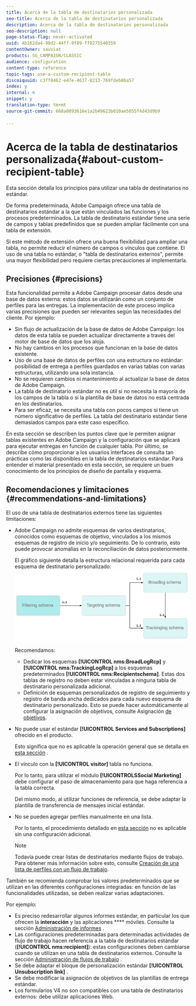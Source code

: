 ```yaml
---
title: Acerca de la tabla de destinatarios personalizada
seo-title: Acerca de la tabla de destinatarios personalizada
description: Acerca de la tabla de destinatarios personalizada
seo-description: null
page-status-flag: never-activated
uuid: 4b162da4-90d2-44ff-9f89-ff0275540359
contentOwner: sauviat
products: SG_CAMPAIGN/CLASSIC
audience: configuration
content-type: reference
topic-tags: use-a-custom-recipient-table
discoiquuid: c3ff8462-e47e-4637-8213-769fdeb86a57
index: y
internal: n
snippet: y
translation-type: tm+mt
source-git-commit: 668a0093616e1a2b49623b010ae5055f4d43d9b9

---
```



# Acerca de la tabla de destinatarios personalizada{#about-custom-recipient-table}

Esta sección detalla los principios para utilizar una tabla de destinatarios no estándar.

De forma predeterminada, Adobe Campaign ofrece una tabla de destinatarios estándar a la que están vinculados las funciones y los procesos predeterminados. La tabla de destinatario estándar tiene una serie de campos y tablas predefinidos que se pueden ampliar fácilmente con una tabla de extensión.

Si este método de extensión ofrece una buena flexibilidad para ampliar una tabla, no permite reducir el número de campos o vínculos que contiene. El uso de una tabla no estándar, o &quot;tabla de destinatarios externos&quot;, permite una mayor flexibilidad pero requiere ciertas precauciones al implementarla.

## Precisiones {#precisions}

Esta funcionalidad permite a Adobe Campaign procesar datos desde una base de datos externa: estos datos se utilizarán como un conjunto de perfiles para las entregas. La implementación de este proceso implica varias precisiones que pueden ser relevantes según las necesidades del cliente. Por ejemplo:

* Sin flujo de actualización de la base de datos de Adobe Campaign: los datos de esta tabla se pueden actualizar directamente a través del motor de base de datos que los aloja.
* No hay cambios en los procesos que funcionan en la base de datos existente.
* Uso de una base de datos de perfiles con una estructura no estándar: posibilidad de entrega a perfiles guardados en varias tablas con varias estructuras, utilizando una sola instancia.
* No se requieren cambios ni mantenimiento al actualizar la base de datos de Adobe Campaign.
* La tabla de destinatario estándar no es útil si no necesita la mayoría de los campos de la tabla o si la plantilla de base de datos no está centrada en los destinatarios.
* Para ser eficaz, se necesita una tabla con pocos campos si tiene un número significativo de perfiles. La tabla del destinatario estándar tiene demasiados campos para este caso específico.

En esta sección se describen los puntos clave que le permiten asignar tablas existentes en Adobe Campaign y la configuración que se aplicará para ejecutar entregas en función de cualquier tabla. Por último, se describe cómo proporcionar a los usuarios interfaces de consulta tan prácticas como las disponibles en la tabla de destinatarios estándar. Para entender el material presentado en esta sección, se requiere un buen conocimiento de los principios de diseño de pantalla y esquema.

## Recomendaciones y limitaciones {#recommendations-and-limitations}

El uso de una tabla de destinatarios externos tiene las siguientes limitaciones:

* Adobe Campaign no admite esquemas de varios destinatarios, conocidos como esquemas de objetivo, vinculados a los mismos esquemas de registro de inicio y/o seguimiento. De lo contrario, esto puede provocar anomalías en la reconciliación de datos posteriormente.

   El gráfico siguiente detalla la estructura relacional requerida para cada esquema de destinatario personalizado:
   ![](assets/custom_recipient_limitation.png)

   Recomendamos:

   * Dedicar los esquemas **[!UICONTROL nms:BroadLogRcp]** y **[!UICONTROL nms:TrackingLogRcp]** a los esquemas predeterminados **[!UICONTROL nms:Recipientschema]**. Estas dos tablas de registro no deben estar vinculadas a ninguna tabla de destinatario personalizada adicional.
   * Definición de esquemas personalizados de registro de seguimiento y registro de banda ancha dedicados para cada nuevo esquema de destinatario personalizado. Esto se puede hacer automáticamente al configurar la asignación de objetivos, consulte Asignación [de objetivos](../../configuration/using/target-mapping.md).

* No puede usar el estándar **[!UICONTROL Services and Subscriptions]** ofrecido en el producto.

   Esto significa que no es aplicable la operación general que se detalla en [esta sección](../../delivery/using/managing-subscriptions.md) .

* El vínculo con la **[!UICONTROL visitor]** tabla no funciona.

   Por lo tanto, para utilizar el módulo **[!UICONTROLSSocial Marketing]** debe configurar el paso de almacenamiento para que haga referencia a la tabla correcta.

   Del mismo modo, al utilizar funciones de referencia, se debe adaptar la plantilla de transferencia de mensajes inicial estándar.

* No se pueden agregar perfiles manualmente en una lista.

   Por lo tanto, el procedimiento detallado en [esta sección](../../platform/using/creating-and-managing-lists.md) no es aplicable sin una configuración adicional.

   >[!NOTE]
   >
   >Todavía puede crear listas de destinatarios mediante flujos de trabajo. Para obtener más información sobre esto, consulte [Creación de una lista de perfiles con un flujo de trabajo](../../configuration/using/creating-a-profile-list-with-a-workflow.md).

También se recomienda comprobar los valores predeterminados que se utilizan en las diferentes configuraciones integradas: en función de las funcionalidades utilizadas, se deben realizar varias adaptaciones.

Por ejemplo:

* Es preciso redesarrollar algunos informes estándar, en particular los que ofrecen la **interacción** y las aplicaciones **** móviles. Consulte la sección [Administración de informes](../../configuration/using/managing-reports.md) .
* Las configuraciones predeterminadas para determinadas actividades de flujo de trabajo hacen referencia a la tabla de destinatarios estándar (**[!UICONTROL nms:recipient]**): estas configuraciones deben cambiarse cuando se utilizan en una tabla de destinatarios externos. Consulte la sección [Administración de flujos de trabajo](../../configuration/using/managing-workflows.md) .
* Se debe adaptar el bloque de personalización estándar **[!UICONTROL Unsubscription link]** .
* Se debe modificar la asignación de objetivos de las plantillas de entrega estándar.
* Los formularios V4 no son compatibles con una tabla de destinatarios externos: debe utilizar aplicaciones Web.

